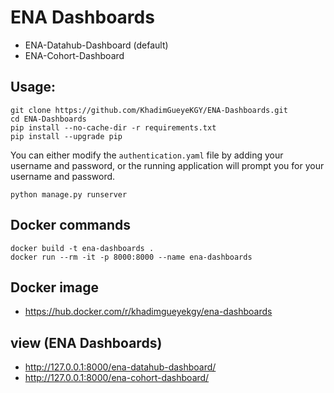 # ENA Dashboards
 * ENA-Datahub-Dashboard (default)
 * ENA-Cohort-Dashboard

## Usage: 
```
git clone https://github.com/KhadimGueyeKGY/ENA-Dashboards.git
cd ENA-Dashboards
pip install --no-cache-dir -r requirements.txt
pip install --upgrade pip
```
You can either modify the ```authentication.yaml``` file by adding your username and password, or the running application will prompt you for your username and password.

```
python manage.py runserver

```

## Docker commands 

```
docker build -t ena-dashboards .
docker run --rm -it -p 8000:8000 --name ena-dashboards

```

## Docker image


  * https://hub.docker.com/r/khadimgueyekgy/ena-dashboards 


## view (ENA Dashboards)

  * http://127.0.0.1:8000/ena-datahub-dashboard/ 
  * http://127.0.0.1:8000/ena-cohort-dashboard/ 

